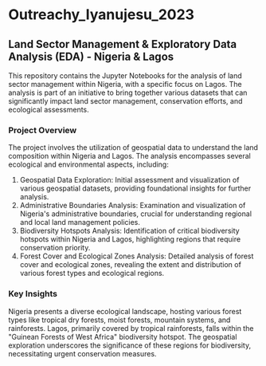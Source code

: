 # Outreachy_Iyanujesu_2023
## Land Sector Management & Exploratory Data Analysis (EDA) - Nigeria & Lagos
This repository contains the Jupyter Notebooks for the analysis of land sector management within Nigeria, with a specific focus on Lagos. The analysis is part of an initiative to bring together various datasets that can significantly impact land sector management, conservation efforts, and ecological assessments.

### Project Overview
The project involves the utilization of geospatial data to understand the land composition within Nigeria and Lagos. The analysis encompasses several ecological and environmental aspects, including:

1. Geospatial Data Exploration: Initial assessment and visualization of various geospatial datasets, providing foundational insights for further analysis.
2. Administrative Boundaries Analysis: Examination and visualization of Nigeria's administrative boundaries, crucial for understanding regional and local land management policies.
3. Biodiversity Hotspots Analysis: Identification of critical biodiversity hotspots within Nigeria and Lagos, highlighting regions that require conservation priority.
4. Forest Cover and Ecological Zones Analysis: Detailed analysis of forest cover and ecological zones, revealing the extent and distribution of various forest types and ecological regions.


### Key Insights
Nigeria presents a diverse ecological landscape, hosting various forest types like tropical dry forests, moist forests, mountain systems, and rainforests.
Lagos, primarily covered by tropical rainforests, falls within the "Guinean Forests of West Africa" biodiversity hotspot.
The geospatial exploration underscores the significance of these regions for biodiversity, necessitating urgent conservation measures.
